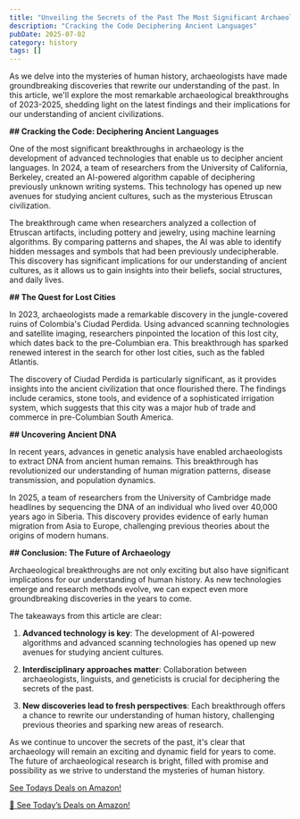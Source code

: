 ```yaml
---
title: "Unveiling the Secrets of the Past The Most Significant Archaeological Breakthroughs of 2023-2025"
description: "Cracking the Code Deciphering Ancient Languages"
pubDate: 2025-07-02
category: history
tags: []
---
```


As we delve into the mysteries of human history, archaeologists have made groundbreaking discoveries that rewrite our understanding of the past. In this article, we'll explore the most remarkable archaeological breakthroughs of 2023-2025, shedding light on the latest findings and their implications for our understanding of ancient civilizations.

**## Cracking the Code: Deciphering Ancient Languages**

One of the most significant breakthroughs in archaeology is the development of advanced technologies that enable us to decipher ancient languages. In 2024, a team of researchers from the University of California, Berkeley, created an AI-powered algorithm capable of deciphering previously unknown writing systems. This technology has opened up new avenues for studying ancient cultures, such as the mysterious Etruscan civilization.

The breakthrough came when researchers analyzed a collection of Etruscan artifacts, including pottery and jewelry, using machine learning algorithms. By comparing patterns and shapes, the AI was able to identify hidden messages and symbols that had been previously undecipherable. This discovery has significant implications for our understanding of ancient cultures, as it allows us to gain insights into their beliefs, social structures, and daily lives.

**## The Quest for Lost Cities**

In 2023, archaeologists made a remarkable discovery in the jungle-covered ruins of Colombia's Ciudad Perdida. Using advanced scanning technologies and satellite imaging, researchers pinpointed the location of this lost city, which dates back to the pre-Columbian era. This breakthrough has sparked renewed interest in the search for other lost cities, such as the fabled Atlantis.

The discovery of Ciudad Perdida is particularly significant, as it provides insights into the ancient civilization that once flourished there. The findings include ceramics, stone tools, and evidence of a sophisticated irrigation system, which suggests that this city was a major hub of trade and commerce in pre-Columbian South America.

**## Uncovering Ancient DNA**

In recent years, advances in genetic analysis have enabled archaeologists to extract DNA from ancient human remains. This breakthrough has revolutionized our understanding of human migration patterns, disease transmission, and population dynamics.

In 2025, a team of researchers from the University of Cambridge made headlines by sequencing the DNA of an individual who lived over 40,000 years ago in Siberia. This discovery provides evidence of early human migration from Asia to Europe, challenging previous theories about the origins of modern humans.

**## Conclusion: The Future of Archaeology**

Archaeological breakthroughs are not only exciting but also have significant implications for our understanding of human history. As new technologies emerge and research methods evolve, we can expect even more groundbreaking discoveries in the years to come.

The takeaways from this article are clear:

1. **Advanced technology is key**: The development of AI-powered algorithms and advanced scanning technologies has opened up new avenues for studying ancient cultures.

2. **Interdisciplinary approaches matter**: Collaboration between archaeologists, linguists, and geneticists is crucial for deciphering the secrets of the past.

3. **New discoveries lead to fresh perspectives**: Each breakthrough offers a chance to rewrite our understanding of human history, challenging previous theories and sparking new areas of research.

As we continue to uncover the secrets of the past, it's clear that archaeology will remain an exciting and dynamic field for years to come. The future of archaeological research is bright, filled with promise and possibility as we strive to understand the mysteries of human history.

[ See Todays Deals on Amazon!](https://amzn.to/3UjsCWp)

[🛒 See Today’s Deals on Amazon!](https://amzn.to/3UjsCWp)
